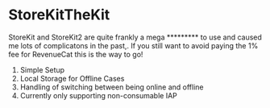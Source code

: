 # StoreKitTheKit

StoreKit and StoreKit2 are quite frankly a mega ********* to use and caused me lots of complicatons in the past,. If you still want to avoid paying the 1% fee for RevenueCat this is the way to go!

1. Simple Setup
2. Local Storage for Offline Cases
3. Handling of switching between being online and offline
4. Currently only supporting non-consumable IAP